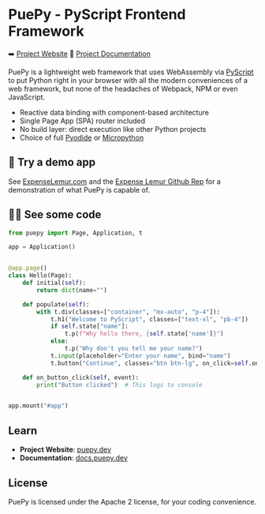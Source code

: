# PuePy - PyScript Frontend Framework

➡️ [Project Website](https://puepy.dev)
📝 [Project Documentation](https://docs.puepy.dev/)

PuePy is a lightweight web framework that uses WebAssembly via [PyScript](https://pyscript.net) to put Python right in your browser with all the modern conveniences of a web framework, but none of the headaches of Webpack, NPM or even JavaScript.

- Reactive data binding with component-based architecture
- Single Page App (SPA) router included
- No build layer: direct execution like other Python projects
- Choice of full [Pyodide](https://pyodide.org/en/stable/) or [Micropython](https://micropython.org/)

## 🐒 Try a demo app

See [ExpenseLemur.com](https://expenselemur.com) and the [Expense Lemur Github Rep](https://github.com/kkinder/expenselemur) for a demonstration of what PuePy is capable of.

## 🧑‍💻 See some code

```python
from puepy import Page, Application, t

app = Application()


@app.page()
class Hello(Page):
    def initial(self):
        return dict(name="")

    def populate(self):
        with t.div(classes=["container", "mx-auto", "p-4"]):
            t.h1("Welcome to PyScript", classes=["text-xl", "pb-4"])
            if self.state["name"]:
                t.p(f"Why hello there, {self.state['name']}")
            else:
                t.p("Why don't you tell me your name?")
            t.input(placeholder="Enter your name", bind="name")
            t.button("Continue", classes="btn btn-lg", on_click=self.on_button_click)

    def on_button_click(self, event):
        print("Button clicked")  # This logs to console


app.mount("#app")
```

## Learn

- **Project Website**: [puepy.dev](https://puepy.dev/)
- **Documentation**: [docs.puepy.dev](https://docs.puepy.dev/)

## License

PuePy is licensed under the Apache 2 license, for your coding convenience.
